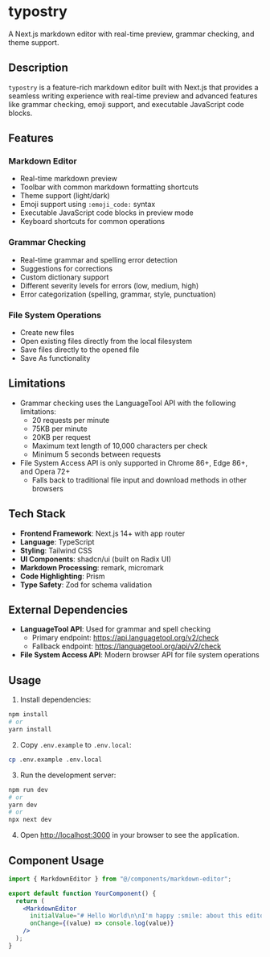 # typostry

A Next.js markdown editor with real-time preview, grammar checking, and theme support.

## Description

`typostry` is a feature-rich markdown editor built with Next.js that provides a seamless writing experience with real-time preview and advanced features like grammar checking, emoji support, and executable JavaScript code blocks.

## Features

### Markdown Editor
- Real-time markdown preview
- Toolbar with common markdown formatting shortcuts
- Theme support (light/dark)
- Emoji support using `:emoji_code:` syntax
- Executable JavaScript code blocks in preview mode
- Keyboard shortcuts for common operations

### Grammar Checking
- Real-time grammar and spelling error detection
- Suggestions for corrections
- Custom dictionary support
- Different severity levels for errors (low, medium, high)
- Error categorization (spelling, grammar, style, punctuation)

### File System Operations
- Create new files
- Open existing files directly from the local filesystem
- Save files directly to the opened file
- Save As functionality

## Limitations

- Grammar checking uses the LanguageTool API with the following limitations:
  - 20 requests per minute
  - 75KB per minute
  - 20KB per request
  - Maximum text length of 10,000 characters per check
  - Minimum 5 seconds between requests
- File System Access API is only supported in Chrome 86+, Edge 86+, and Opera 72+
  - Falls back to traditional file input and download methods in other browsers

## Tech Stack

- **Frontend Framework**: Next.js 14+ with app router
- **Language**: TypeScript
- **Styling**: Tailwind CSS
- **UI Components**: shadcn/ui (built on Radix UI)
- **Markdown Processing**: remark, micromark
- **Code Highlighting**: Prism
- **Type Safety**: Zod for schema validation

## External Dependencies

- **LanguageTool API**: Used for grammar and spell checking
  - Primary endpoint: https://api.languagetool.org/v2/check
  - Fallback endpoint: https://languagetool.org/api/v2/check
- **File System Access API**: Modern browser API for file system operations

## Usage

1. Install dependencies:
```bash
npm install
# or
yarn install
```

2. Copy `.env.example` to `.env.local`:
```bash
cp .env.example .env.local
```

3. Run the development server:
```bash
npm run dev
# or
yarn dev
# or
npx next dev
```

4. Open [http://localhost:3000](http://localhost:3000) in your browser to see the application.

## Component Usage

```jsx
import { MarkdownEditor } from "@/components/markdown-editor";

export default function YourComponent() {
  return (
    <MarkdownEditor 
      initialValue="# Hello World\n\nI'm happy :smile: about this editor!"
      onChange={(value) => console.log(value)}
    />
  );
}
```
